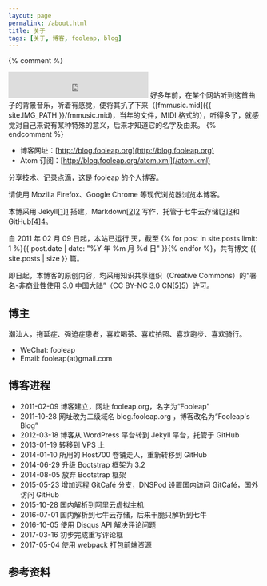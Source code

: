 ```yaml
---
layout: page
permalink: /about.html
title: 关于
tags: [关于, 博客, fooleap, blog]
---
```


{% comment %}
<iframe frameborder="no" border="0" marginwidth="0" marginheight="0" height="52" style="width:280px;margin:0;" src="http://music.163.com/outchain/player?type=2&id=165614&auto=0&height=32"></iframe>
好多年前，在某个网站听到这首曲子的背景音乐，听着有感觉，便将其扒了下来（[fmmusic.mid]({{ site.IMG_PATH }}/fmmusic.mid)，当年的文件，MIDI 格式的），听得多了，就感觉对自己来说有某种特殊的意义，后来才知道它的名字及由来。
{% endcomment %}

* 博客网址：[http://blog.fooleap.org](http://blog.fooleap.org)
* Atom 订阅：[http://blog.fooleap.org/atom.xml](/atom.xml)

分享技术、记录点滴，这是 fooleap 的个人博客。

请使用 Mozilla Firefox、Google Chrome 等现代浏览器浏览本博客。

本博采用 Jekyll[[1]][1] 搭建，Markdown[[2]][2] 写作，托管于七牛云存储[[3]][3]和GitHub[[4]][4]。 

自 2011 年 02 月 09 日起，本站已运行 <script>document.write(Math.floor(((new Date()).getTime() / 1000 - {{ "2011-02-09" | date: "%s"}})/ (60 * 60 * 24)));</script> 天，截至 {% for post in site.posts limit: 1 %}{{ post.date |  date: "%Y 年 %m 月 %d 日" }}{% endfor %}，共有博文 {{ site.posts | size }} 篇。

即日起，本博客的原创内容，均采用知识共享组织（Creative Commons）的“署名-非商业性使用 3.0 中国大陆”（CC BY-NC 3.0 CN[[5]][5]）许可。

## 博主

潮汕人，拖延症、强迫症患者，喜欢喝茶、喜欢拍照、喜欢跑步、喜欢骑行。

* WeChat: fooleap
* Email: fooleap(at)gmail.com

## 博客进程

* 2011-02-09 博客建立，网址 fooleap.org，名字为“Fooleap”
* 2011-10-28 网址改为二级域名 blog.fooleap.org ，博客改名为“Fooleap&#039;s Blog”
* 2012-03-18 博客从 WordPress 平台转到 Jekyll 平台，托管于 GitHub
* 2013-01-19 转移到 VPS 上
* 2014-01-10 所用的 Host700 卷铺走人，重新转移到 GitHub
* 2014-06-29 升级 Bootstrap 框架为 3.2 
* 2014-08-05 放弃 Bootstrap 框架
* 2015-05-23 增加远程 GitCafé 分支，DNSPod 设置国内访问 GitCafé，国外访问 GitHub
* 2015-10-28 国内解析到阿里云虚拟主机
* 2016-07-01 国内解析到七牛云存储，后来干脆只解析到七牛
* 2016-10-05 使用 Disqus API 解决评论问题
* 2017-03-16 初步完成重写评论框 
* 2017-05-04 使用 webpack 打包前端资源

## 参考资料

[1]: http://jekyllrb.com/ "Jekyll"
[2]: http://daringfireball.net/projects/markdown/ "Markdown"
[3]: http://www.qiniu.com "七牛云存储"
[4]: https://github.com/ "GitHub"
[5]: http://creativecommons.org/licenses/by-nc/3.0/cn/ "署名-非商业性使用 3.0 中国大陆"

<!--
<div class="lightbox-containter">
    <div class="lightbox">
        <div class="lightbox-main">
            <ul class="lightbox-list">
            <li class="lightbox-item">
            <img class="lightbox-item-image" src="http://source.fooleap.org/sunrise-at-peilong-cape-08.jpg" />
            </li>
            <li class="lightbox-item">
            <img class="lightbox-item-image" src="http://source.fooleap.org/sunrise-at-peilong-cape-09.jpg" />
            </li>
            <li class="lightbox-item">
            <img class="lightbox-item-image" src="http://source.fooleap.org/sunrise-at-peilong-cape-10.jpg" />
            </li>
            </ul>
        </div>
        <div class="lightbox-thumb">
            <ul class="lightbox-thumb-list">
            <li class="lightbox-thumb-item" style="background-image:url(http://source.fooleap.org/sunrise-at-peilong-cape-08.jpg_640)"></li>
            <li class="lightbox-thumb-item" style="background-image:url(http://source.fooleap.org/sunrise-at-peilong-cape-09.jpg_640)"></li>
            <li class="lightbox-thumb-item" style="background-image:url(http://source.fooleap.org/sunrise-at-peilong-cape-09.jpg_640)"></li>
            </ul>
        </div>
    </div>
</div>
-->
